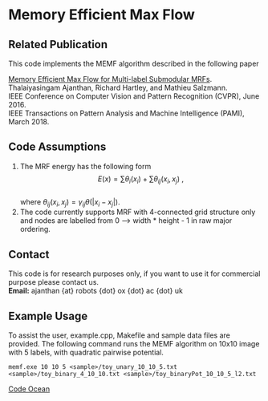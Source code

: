 # Memory Efficient Max Flow

## Related Publication

This code implements the MEMF algorithm	described in the following paper  

[Memory Efficient Max Flow for Multi-label Submodular MRFs](https://tajanthan.github.io/memf).  
Thalaiyasingam Ajanthan, Richard Hartley, and Mathieu Salzmann.  
IEEE Conference on Computer Vision and Pattern Recognition (CVPR), June 2016.  
IEEE Transactions on Pattern Analysis and Machine Intelligence (PAMI), March 2018.

## Code Assumptions

1. The MRF energy has the following form  
   $$E(x) = \sum \theta_{i}(x_i) + \sum \theta_{ij} (x_i, x_j)\ ,$$  
   where $\theta_{ij} (x_i, x_j) = \gamma_{ij} \theta(|x_i - x_j|)$.
2. The code currently supports MRF with 4-connected grid structure only and nodes are labelled from 0 --> width * height - 1 in    raw major ordering.  


## Contact

This code is for research purposes only, if you want to use it for commercial purpose please contact us.  
**Email:** ajanthan {at} robots {dot} ox {dot} ac {dot} uk

## Example Usage

To assist the user, example.cpp, Makefile and sample data files are provided. The following command runs the MEMF algorithm on 10x10 image with 5 labels, with quadratic pairwise potential.

``` 
memf.exe 10 10 5 <sample>/toy_unary_10_10_5.txt <sample>/toy_binary_4_10_10.txt <sample>/toy_binaryPot_10_10_5_l2.txt
```
[Code Ocean](https://codeocean.com/2018/03/22/memf-colon-memory-efficient-max-flow-for-multi-label-submodular-mrfs/code)

